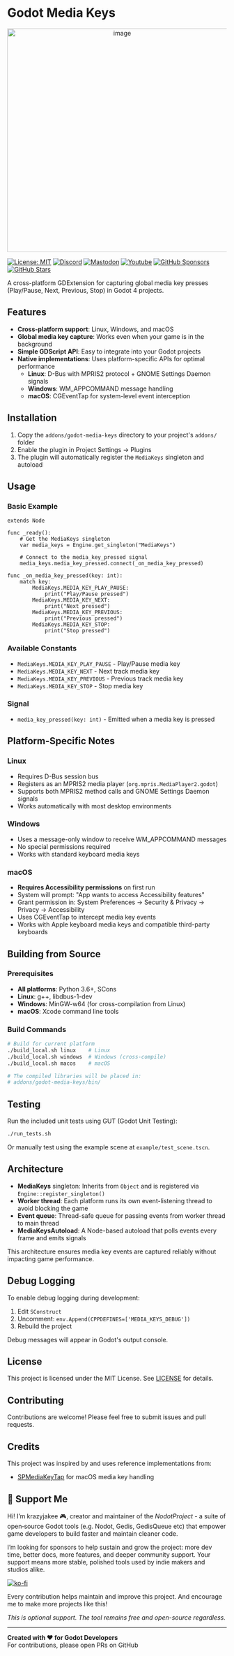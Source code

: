 # Godot Media Keys

<p align="center">
    <img width="512" height="512" alt="image" src="https://github.com/NodotProject/godot-media-keys/blob/main/logo.png?raw=true" />
</p>

[![License: MIT](https://img.shields.io/badge/License-MIT-yellow.svg)](https://opensource.org/licenses/MIT)
[![Discord](https://img.shields.io/discord/1089846386566111322)](https://discord.gg/Rx9CZX4sjG) [![Mastodon](https://img.shields.io/mastodon/follow/110106863700290562?domain=mastodon.gamedev.place)](https://mastodon.gamedev.place/@krazyjakee) [![Youtube](https://img.shields.io/youtube/channel/subscribers/UColWkNMgHseKyU7D1QGeoyQ)](https://www.youtube.com/@GodotNodot) [![GitHub Sponsors](https://img.shields.io/github/sponsors/krazyjakee)](https://github.com/sponsors/krazyjakee) [![GitHub Stars](https://img.shields.io/github/stars/NodotProject/godot-media-keys)](https://github.com/NodotProject/godot-media-keys)

A cross-platform GDExtension for capturing global media key presses (Play/Pause, Next, Previous, Stop) in Godot 4 projects.

## Features

- **Cross-platform support**: Linux, Windows, and macOS
- **Global media key capture**: Works even when your game is in the background
- **Simple GDScript API**: Easy to integrate into your Godot projects
- **Native implementations**: Uses platform-specific APIs for optimal performance
  - **Linux**: D-Bus with MPRIS2 protocol + GNOME Settings Daemon signals
  - **Windows**: WM_APPCOMMAND message handling
  - **macOS**: CGEventTap for system-level event interception

## Installation

1. Copy the `addons/godot-media-keys` directory to your project's `addons/` folder
2. Enable the plugin in Project Settings → Plugins
3. The plugin will automatically register the `MediaKeys` singleton and autoload

## Usage

### Basic Example

```gdscript
extends Node

func _ready():
    # Get the MediaKeys singleton
    var media_keys = Engine.get_singleton("MediaKeys")

    # Connect to the media_key_pressed signal
    media_keys.media_key_pressed.connect(_on_media_key_pressed)

func _on_media_key_pressed(key: int):
    match key:
        MediaKeys.MEDIA_KEY_PLAY_PAUSE:
            print("Play/Pause pressed")
        MediaKeys.MEDIA_KEY_NEXT:
            print("Next pressed")
        MediaKeys.MEDIA_KEY_PREVIOUS:
            print("Previous pressed")
        MediaKeys.MEDIA_KEY_STOP:
            print("Stop pressed")
```

### Available Constants

- `MediaKeys.MEDIA_KEY_PLAY_PAUSE` - Play/Pause media key
- `MediaKeys.MEDIA_KEY_NEXT` - Next track media key
- `MediaKeys.MEDIA_KEY_PREVIOUS` - Previous track media key
- `MediaKeys.MEDIA_KEY_STOP` - Stop media key

### Signal

- `media_key_pressed(key: int)` - Emitted when a media key is pressed

## Platform-Specific Notes

### Linux
- Requires D-Bus session bus
- Registers as an MPRIS2 media player (`org.mpris.MediaPlayer2.godot`)
- Supports both MPRIS2 method calls and GNOME Settings Daemon signals
- Works automatically with most desktop environments

### Windows
- Uses a message-only window to receive WM_APPCOMMAND messages
- No special permissions required
- Works with standard keyboard media keys

### macOS
- **Requires Accessibility permissions** on first run
- System will prompt: "App wants to access Accessibility features"
- Grant permission in: System Preferences → Security & Privacy → Privacy → Accessibility
- Uses CGEventTap to intercept media key events
- Works with Apple keyboard media keys and compatible third-party keyboards

## Building from Source

### Prerequisites

- **All platforms**: Python 3.6+, SCons
- **Linux**: g++, libdbus-1-dev
- **Windows**: MinGW-w64 (for cross-compilation from Linux)
- **macOS**: Xcode command line tools

### Build Commands

```bash
# Build for current platform
./build_local.sh linux    # Linux
./build_local.sh windows  # Windows (cross-compile)
./build_local.sh macos    # macOS

# The compiled libraries will be placed in:
# addons/godot-media-keys/bin/
```

## Testing

Run the included unit tests using GUT (Godot Unit Testing):

```bash
./run_tests.sh
```

Or manually test using the example scene at `example/test_scene.tscn`.

## Architecture

- **MediaKeys** singleton: Inherits from `Object` and is registered via `Engine::register_singleton()`
- **Worker thread**: Each platform runs its own event-listening thread to avoid blocking the game
- **Event queue**: Thread-safe queue for passing events from worker thread to main thread
- **MediaKeysAutoload**: A Node-based autoload that polls events every frame and emits signals

This architecture ensures media key events are captured reliably without impacting game performance.

## Debug Logging

To enable debug logging during development:

1. Edit `SConstruct`
2. Uncomment: `env.Append(CPPDEFINES=['MEDIA_KEYS_DEBUG'])`
3. Rebuild the project

Debug messages will appear in Godot's output console.

## License

This project is licensed under the MIT License. See [LICENSE](LICENSE) for details.

## Contributing

Contributions are welcome! Please feel free to submit issues and pull requests.

## Credits

This project was inspired by and uses reference implementations from:
- [SPMediaKeyTap](https://github.com/nevyn/SPMediaKeyTap) for macOS media key handling

## 💖 Support Me
Hi! I’m krazyjakee 🎮, creator and maintain­er of the *NodotProject* - a suite of open‑source Godot tools (e.g. Nodot, Gedis, GedisQueue etc) that empower game developers to build faster and maintain cleaner code.

I’m looking for sponsors to help sustain and grow the project: more dev time, better docs, more features, and deeper community support. Your support means more stable, polished tools used by indie makers and studios alike.

[![ko-fi](https://ko-fi.com/img/githubbutton_sm.svg)](https://ko-fi.com/krazyjakee)

Every contribution helps maintain and improve this project. And encourage me to make more projects like this!

*This is optional support. The tool remains free and open-source regardless.*

---

**Created with ❤️ for Godot Developers**  
For contributions, please open PRs on GitHub
